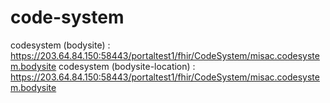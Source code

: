 # code-system
codesystem (bodysite) : https://203.64.84.150:58443/portaltest1/fhir/CodeSystem/misac.codesystem.bodysite
codesystem (bodysite-location) : https://203.64.84.150:58443/portaltest1/fhir/CodeSystem/misac.codesystem.bodysite
